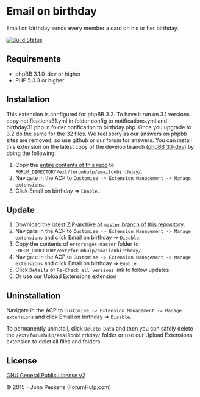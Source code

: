 ﻿Email on birthday
===========

Email on birthday sends every member a card on his or her birthday.

[![Build Status](https://travis-ci.org/ForumHulp/emailonbirthday.svg?branch=master)](https://travis-ci.org/ForumHulp/emailonbirthday)

## Requirements
* phpBB 3.1.0-dev or higher
* PHP 5.3.3 or higher

## Installation
This extension is configured for phpBB 3.2. To have it run on 3.1 versions copy notifications31.yml in folder config to notifications.yml and birthday31.php in folder notification to birthday.php. Once you upgrade to 3.2 do the same for the 32 files. We feel sorry as our answers on phpbb sites are removed, so use github or our forum for answers.
You can install this extension on the latest copy of the develop branch ([phpBB 3.1-dev](https://github.com/phpbb/phpbb3)) by doing the following:

1. Copy the [entire contents of this repo](https://github.com/ForumHulp/emailonbirthday/archive/master.zip) to `FORUM_DIRECTORY/ext/forumhulp/emailonbirthday/`.
2. Navigate in the ACP to `Customise -> Extension Management -> Manage extensions`.
3. Click Email on birthday => `Enable`.

## Update
1. Download the [latest ZIP-archive of `master` branch of this repository](https://github.com/ForumHulp/emailonbirthday/archive/master.zip).
2. Navigate in the ACP to `Customise -> Extension Management -> Manage extensions` and click Email on birthday => `Disable`.
3. Copy the contents of `errorpages-master` folder to `FORUM_DIRECTORY/ext/forumhulp/emailonbirthday/`.
4. Navigate in the ACP to `Customise -> Extension Management -> Manage extensions` and click Email on birthday => `Enable`.
5. Click `Details` or `Re-Check all versions` link to follow updates.
6. Or use our Upload Extensions extension

## Uninstallation
Navigate in the ACP to `Customise -> Extension Management -> Manage extensions` and click Email on birthday => `Disable`.

To permanently uninstall, click `Delete Data` and then you can safely delete the `/ext/forumhulp/emailonbirthday/` folder or use our Upload Extensions extension to delet all files and folders.

## License
[GNU General Public License v2](http://opensource.org/licenses/GPL-2.0)

© 2015 - John Peskens (ForumHulp.com)
